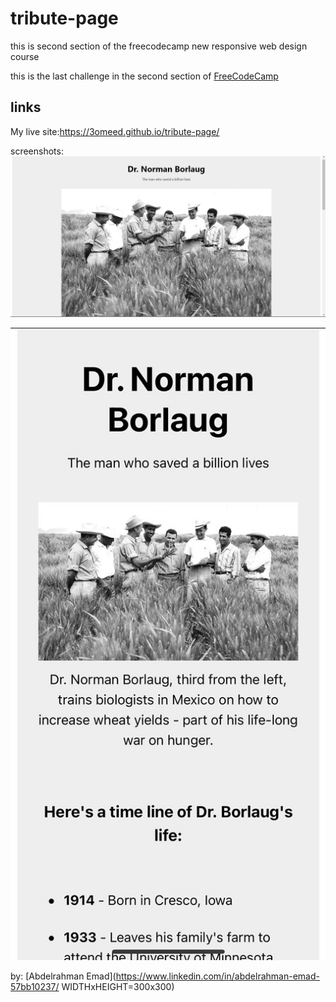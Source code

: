 tribute-page
============
this is second section of the freecodecamp new responsive web design course  


this is the last challenge in the second section of [FreeCodeCamp](https://www.freecodecamp.org/learn/2022/responsive-web-design/build-a-tribute-page-project/build-a-tribute-page)   


links  
---
My live site:https://3omeed.github.io/tribute-page/


screenshots:  
![pc](https://github.com/3omeed/tribute-page/blob/main/photos/tribute.png)  

![mobile](https://github.com/3omeed/tribute-page/blob/main/photos/WhatsApp%20Image%202022-08-18%20at%207.31.39%20PM.jpeg)

by: [Abdelrahman Emad](https://www.linkedin.com/in/abdelrahman-emad-57bb10237/ WIDTHxHEIGHT=300x300)

